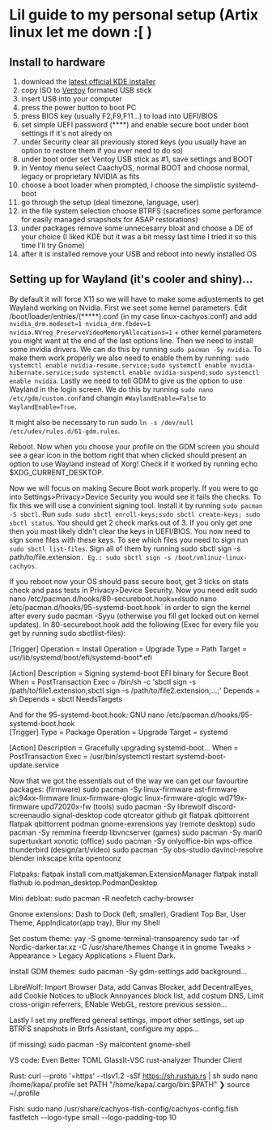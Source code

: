 # Lil guide to my personal setup (Artix linux let me down :[ )

## Install to hardware
1. download the [latest official KDE installer](https://cachyos.org/download/)
2. copy ISO to [Ventoy](https://www.ventoy.net/en/download.html) formated USB stick
3. insert USB into your computer
4. press the power button to boot PC
5. press BIOS key (usually F2,F9,F11...) to load into UEFI/BIOS
6. set simple UEFI password (****) and enable secure boot under boot settings if it's not alredy on
7. under Security clear all previously stored keys (you usually have an option to restore them if you ever need to do so)
8. under boot order set Ventoy USB stick as #1, save settings and BOOT
9. in Ventoy menu select CaachyOS, normal BOOT and choose normal, legacy or proprietary NVIDIA as fits
10. choose a boot loader when prompted, I choose the simplistic systemd-boot
11. go through the setup (deal timezone, language, user)
12. in the file system selection choose BTRFS (sacrefices some perforamce for easily managed snapshots for ASAP restorations)
13. under packages remove some unnecesarry bloat and choose a DE of your choice (I liked KDE but it was a bit messy last time I tried it so this time I'll try Gnome)
14. after it is installed remove your USB and reboot into newly installed OS

## Setting up for Wayland (it's cooler and shiny)...
By default it will force X11 so we will have to make some adjustements to get Wayland working on Nvidia.
First we seet some kernel parameters. Edit /boot/loader/entries/(*****).conf (in my case linux-cachyos.conf) and add `nvidia_drm.modeset=1 nvidia_drm.fbdev=1 nvidia.NVreg_PreserveVideoMemoryAllocations=1` + other kernel parameters you might want at the end of the last options line.
Then we need to install some invidia drivers. We can do this by running `sudo pacman -Sy nvidia`. To make them work properly we also need to enable them by running: `sudo systemctl enable nvidia-resume.service;sudo systemctl enable nvidia-hibernate.service;sudo systemctl enable nvidia-suspend;sudo systemctl enable nvidia`.
Lastly we need to tell GDM to give us the option to use Wayland in the login screen. We do this by running
`sudo nano /etc/gdm/custom.conf`and changin `#WaylandEnable=False` to `WaylandEnable=True`.

It might also be necessary to run sudo `ln -s /dev/null /etc/udev/rules.d/61-gdm.rules`.

Reboot. Now when you choose your profile on the GDM screen you should see a gear icon in the bottom right that when clicked should present an option to use Wayland instead of Xorg! Check if it worked by running echo $XDG_CURRENT_DESKTOP.


Now we will focus on making Secure Boot work properly. If you were to go into Settings>Privacy>Device Security you would see it fails the checks. To fix this we will use a convinient signing tool. Install it by running `sudo pacman -S sbctl`. Run `sudo sudo sbctl enroll-keys;sudo sbctl create-keys; sudo sbctl status`. You should get 2 check marks out of 3. If you only get one then you most likely didn't clear the keys in UEFI/BIOS. You now need to sign some files with these keys. To see which files you need to sign run `sudo sbctl list-files`. Sign all of them by running sudo sbctl sign -s path/to/file.extension`. Eg.: sudo sbctl sign -s /boot/vmlinuz-linux-cachyos`. 

If you reboot now your OS should pass secure boot, get 3 ticks on stats check and pass tests in Privacy>Device Security. Now you need edit sudo nano /etc/pacman.d/hooks/80-secureboot.hook` and `sudo nano /etc/pacman.d/hooks/95-systemd-boot.hook` in order to sign the kernel after every sudo pacman -Syyu (otherwise you fill get locked out on kernel updates). In 80-secureboot.hook add the following (Exec for every file you get by running sudo sbctllist-files):

[Trigger]
Operation = Install
Operation = Upgrade
Type = Path
Target = usr/lib/systemd/boot/efi/systemd-boot*.efi

[Action]
Description = Signing systemd-boot EFI binary for Secure Boot
When = PostTransaction
Exec = /bin/sh -c 'sbctl sign -s /path/to/file1.extension;sbctl sign -s /path/to/file2.extension;...;'
Depends = sh
Depends = sbctl
NeedsTargets

And for the 95-systemd-boot.hook:
  GNU nano /etc/pacman.d/hooks/95-systemd-boot.hook                                      
[Trigger]
Type = Package
Operation = Upgrade
Target = systemd

[Action]
Description = Gracefully upgrading systemd-boot...
When = PostTransaction
Exec = /usr/bin/systemctl restart systemd-boot-update.service

Now that we got the essentials out of the way we can get our favourtire packages:
(firmware) sudo pacman -Sy linux-firmware ast-firmware aic94xx-firmware  linux-firmware-qlogic  linux-firmware-qlogic  wd719x-firmware  upd72020x-fw
(tools) sudo pacman -Sy librewolf discord-screenaudio signal-desktop code qtcreator github git flatpak qbittorrent flatpak qbittorrent  podman gnome-exrensions yay
(remote desktop) sudo pacman -Sy remmina freerdp libvncserver
(games) sudo pacman -Sy mari0 supertuxkart xonotic
(office) sudo pacman -Sy onlyoffice-bin wps-office thunderbird
(design/art/video) sudo pacman -Sy obs-studio davinci-resolve blender inkscape krita opentoonz

Flatpaks:
flatpak install com.mattjakeman.ExtensionManager
flatpak install flathub io.podman_desktop.PodmanDesktop

Mini debloat:
sudo pacman -R neofetch cachy-browser 

Gnome extensions:
Dash to Dock (left, smaller), Gradient Top Bar, User Theme, AppIndicator(app tray), Blur my Shell

Set costum theme:
yay -S gnome-terminal-transparency
sudo tar -xf Nordic-darker.tar.xz -C /usr/share/themes
Change it in gnome Tweaks > Appearance > Legacy Applications > Fluent Dark.

Install GDM themes:
sudo pacman -Sy gdm-settings
add background...


LibreWolf:
Import Browser Data, add Canvas Blocker, add DecentralEyes, add Cookie Notices to uBlock Annoyances block list, add costum DNS, Limit cross-origin referrers, ENable WebGL, restore previous session...

Lastly I set my preffered general settings, import other settings, set up BTRFS snapshots in Btrfs Assistant, configure my apps...

(if missing) sudo pacman -Sy malcontent gnome-shell

VS code:
Even Better TOML
GlassIt-VSC
rust-analyzer
Thunder Client

Rust:
curl --proto '=https' --tlsv1.2 -sSf https://sh.rustup.rs | sh
sudo nano /home/kapa/.profile
set PATH "/home/kapa/.cargo/bin:$PATH"
❯ source ~/.profile

Fish:
sudo nano /usr/share/cachyos-fish-config/cachyos-config.fish
fastfetch --logo-type small --logo-padding-top 10
